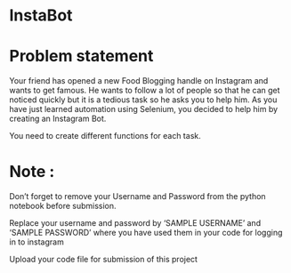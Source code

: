 # InstaBot
# Problem statement
Your friend has opened a new Food Blogging handle on Instagram and wants to get famous. He wants to follow a lot of people so that he can get noticed quickly but it is a tedious task so he asks you to help him. As you have just learned automation using Selenium, you decided to help him by creating an Instagram Bot.

You need to create different functions for each task.

# Note :
Don’t forget to remove your Username and Password from the python notebook before submission.

Replace your username and password by ‘SAMPLE USERNAME’ and ‘SAMPLE PASSWORD’ where you have used them in your code for logging in to instagram

Upload your code file for submission of this project

